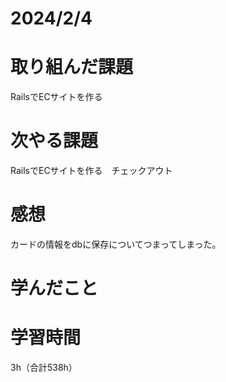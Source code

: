 # 2024/2/4
# 取り組んだ課題
RailsでECサイトを作る

# 次やる課題
RailsでECサイトを作る　チェックアウト

# 感想
カードの情報をdbに保存についてつまってしまった。

# 学んだこと

# 学習時間
3h（合計538h）
